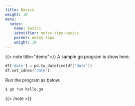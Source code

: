 ```yaml
---
title: Basics
weight: 10
menu:
  notes:
    name: Basics
    identifier: notes-tips-basics
    parent: notes-tips
    weight: 10
---
```

<!-- A Sample Program -->
{{< note title="demo">}}
A sample go program is show here.
  
```python
df['date'] = pd.to_datetime(df['date'])
df.set_idnex('date').
```

Run the program as below:

```bash
$ go run hello.go
```
{{< /note >}}

